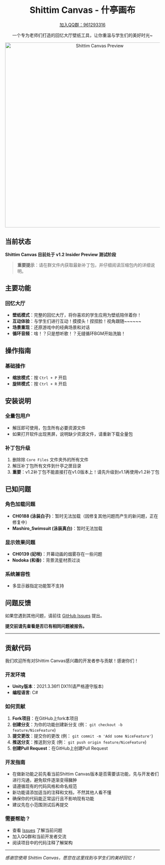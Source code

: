 <div align="center">
  
# Shittim Canvas - 什亭画布

</div>

<div align="center">
  <a href="https://qm.qq.com/q/ZJwgEAu92g">加入QQ群：961293316</a>
  <p>一个专为老师们打造的回忆大厅壁纸工具，让你重温与学生们的美好时光~</p>
</div>

<div align="center">
  <img src="Assets/Resources/Pictures/Preview.png" alt="Shittim Canvas Preview" width="600"/>
</div>

## 当前状态

**Shittim Canvas 目前处于 v1.2 Insider Preview 测试阶段**

> **重要提示**：请在群文件内获取最新补丁包，并仔细阅读压缩包内的详细说明。

## 主要功能

### 回忆大厅
- **壁纸模式**：完整的回忆大厅，将你喜欢的学生应用为壁纸陪伴着你！
- **互动体验**：与学生们进行互动！摸摸头！捏捏脸！视角跟随~~~~~~
- **场景重现**：还原游戏中的经典场景和对话
- **循环音频**：啥！？只是想听歌！？无缝循环BGM开始洗脑！

## 操作指南

### 基础操作
- **缩放模式**：按 `Ctrl + P` 开启
- **旋转模式**：按 `Ctrl + R` 开启

## 安装说明

### 全量包用户
- 解压即可使用，包含所有必要资源文件
- 如果打开软件出现黑屏，说明缺少资源文件，请重新下载全量包

### 补丁包升级
1. 删除除 `Core Files` 文件夹外的所有文件
2. 解压补丁包所有文件到什亭之匣目录
3. **重要**：v1.2补丁包不能直接打在v1.0版本上！请先升级到v1.1再使用v1.2补丁包

## 已知问题

### 角色加载问题
- **CH0188 (泳装白子)**：暂时无法加载（因修复其他问题而产生的新问题，正在修复中）
- **Mashiro_Swimsuit (泳装真白)**：暂时无法加载

### 显示效果问题
- **CH0139 (妃咲)**：开幕动画的烟雾存在一些问题
- **Nodoka (和香)**：背景流星材质过淡

### 系统兼容性
- 多显示器指定功能暂不支持

## 问题反馈

如果您遇到其他问题，请前往 [GitHub Issues](https://github.com/Game-Dev-Dep/Shittim_Canvas/issues) 提出。

**提交前请先查看是否已有相同问题被报告。**

---

## 贡献代码

我们欢迎所有对Shittim Canvas感兴趣的开发者参与贡献！感谢你们！

### 开发环境
- **Unity版本**：2021.3.36f1 DX11(请严格遵守版本)
- **编程语言**: C#

### 如何贡献
1. **Fork项目**：在GitHub上fork本项目
2. **创建分支**：为你的功能创建新分支 (例： `git checkout -b feature/NiceFeature`)
3. **提交更改**：提交你的更改 (例： `git commit -m 'Add some NiceFeature'`)
4. **推送分支**：推送到分支 (例： `git push origin feature/NiceFeature`)
5. **创建Pull Request**：在GitHub上创建Pull Request

### 开发指南
- 在做新功能之前先看当前Shittim Canvas版本是否需要该功能，先与开发者们进行沟通，避免软件逐渐变得臃肿
- 请遵循现有的代码风格和命名规范
- 新功能请添加适当的注释和文档，不然其他人看不懂
- 确保你的代码能正常运行且不影响现有功能
- 建议先在小范围测试后再提交

### 需要帮助？
- 查看 [Issues](https://github.com/Game-Dev-Dep/Shittim_Canvas/issues) 了解当前问题
- 加入QQ群和当前开发者交流
- 阅读项目中的代码注释了解架构

---

*感谢您使用 Shittim Canvas，愿您在这里找到与学生们的美好回忆！* 
